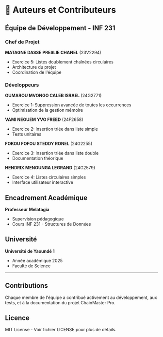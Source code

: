 # 👥 Auteurs et Contributeurs

## Équipe de Développement - INF 231

### Chef de Projet
**MATAGNE DASSE PRESLIE CHANEL** (23V2294)
- Exercice 5: Listes doublement chaînées circulaires
- Architecture du projet
- Coordination de l'équipe

### Développeurs

**OUMAROU MVONGO CALEB ISRAEL** (24G2771)
- Exercice 1: Suppression avancée de toutes les occurrences
- Optimisation de la gestion mémoire

**VAMI NEGUEM YVO FREED** (24F2658)
- Exercice 2: Insertion triée dans liste simple
- Tests unitaires

**FOKOU FOFOU STEDDY RONEL** (24G2255)
- Exercice 3: Insertion triée dans liste double
- Documentation théorique

**HENDRIX MENOUNGA LEGRAND** (24G2579)
- Exercice 4: Listes circulaires simples
- Interface utilisateur interactive

## Encadrement Académique

**Professeur Melatagia**
- Supervision pédagogique
- Cours INF 231 - Structures de Données

## Université

**Université de Yaoundé 1**
- Année académique 2025
- Faculté de Science

---

## Contributions

Chaque membre de l'équipe a contribué activement au développement, aux tests, et à la documentation du projet ChainMaster Pro.

## Licence

MIT License - Voir fichier LICENSE pour plus de détails.
